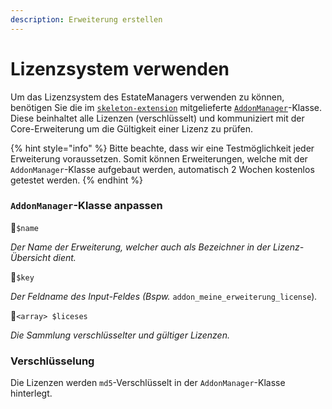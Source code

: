 ```yaml
---
description: Erweiterung erstellen
---
```


# Lizenzsystem verwenden

Um das Lizenzsystem des EstateManagers verwenden zu können, benötigen Sie die im [`skeleton-extension`](https://github.com/contao-estatemanager/skeleton-extension) mitgelieferte [`AddonManager`](https://github.com/contao-estatemanager/skeleton-extension/blob/master/src/Resources/contao/classes/AddonManager.php)-Klasse. Diese beinhaltet alle Lizenzen \(verschlüsselt\) und kommuniziert mit der Core-Erweiterung um die Gültigkeit einer Lizenz zu prüfen.

{% hint style="info" %}
Bitte beachte, dass wir eine Testmöglichkeit jeder Erweiterung voraussetzen. Somit können Erweiterungen, welche mit der `AddonManager`-Klasse aufgebaut werden, automatisch 2 Wochen kostenlos getestet werden.
{% endhint %}

### `AddonManager`-Klasse anpassen

🔹`$name`

_Der Name der Erweiterung, welcher auch als Bezeichner in der Lizenz-Übersicht dient._

🔹`$key`

_Der Feldname des Input-Feldes \(Bspw._ `addon_meine_erweiterung_license`\)_._

🔹`<array> $liceses`

_Die Sammlung verschlüsselter und gültiger Lizenzen._

### Verschlüsselung

Die Lizenzen werden `md5`-Verschlüsselt in der `AddonManager`-Klasse hinterlegt.

